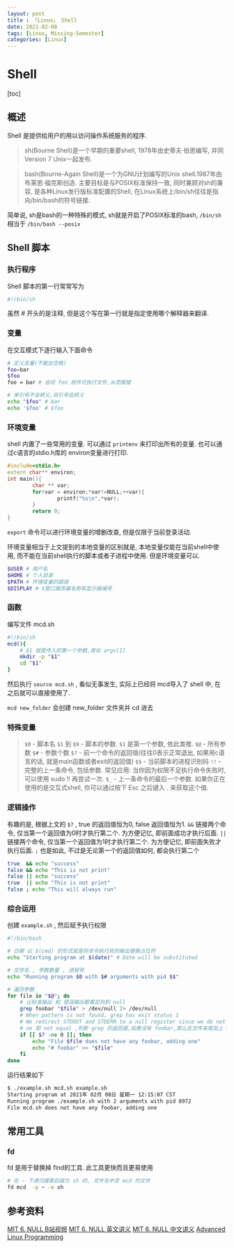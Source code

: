 ```yaml
---
layout: post
title : 「Linux」 Shell
date: 2021-02-08
tags: [Linux, Missing-Semester]
categories: [Linux]
---
```


# Shell

[toc]

## 概述

Shell 是提供给用户的用以访问操作系统服务的程序.

> sh(Bourne Shell)是一个早期的重要shell, 1978年由史蒂夫·伯恩编写, 并同Version 7 Unix一起发布.

> bash(Bourne-Again Shell)是一个为GNU计划编写的Unix shell.1987年由布莱恩·福克斯创造. 主要目标是与POSIX标准保持一致, 同时兼顾对sh的兼容, 是各种Linux发行版标准配置的Shell, 在Linux系统上/bin/sh往往是指向/bin/bash的符号链接.

简单说, sh是bash的一种特殊的模式, sh就是开启了POSIX标准的bash, `/bin/sh` 相当于 `/bin/bash --posix`

## Shell 脚本

### 执行程序

Shell 脚本的第一行常常写为

``` sh
#!/bin/sh
```

虽然 # 开头的是注释, 但是这个写在第一行就是指定使用哪个解释器来翻译.

### 变量

在交互模式下逐行输入下面命令

``` sh
# 定义变量(不能加空格)
foo=bar
$foo
foo = bar # 会将 foo 视作可执行文件,从而报错

# 单引号不会转义,双引号会转义
echo "$foo" # bar
echo '$foo' # $foo

```

### 环境变量

shell 内置了一些常用的变量. 可以通过 `printenv` 来打印出所有的变量. 也可以通过c语言的stdio.h库的 environ变量进行打印.

``` cpp
#include<stdio.h>
extern char** environ;
int main(){
        char ** var;
        for(var = environ;*var!=NULL;++var){
                printf("%s\n",*var);
        }
        return 0;
}
```

`export` 命令可以进行环境变量的增删改查, 但是仅限于当前登录活动.

环境变量相当于上文提到的本地变量的区别就是, 本地变量仅能在当前shell中使用, 而不能在当前shell执行的脚本或者子进程中使用. 但是环境变量可以.

``` BASH
$USER # 用户名
$HOME # 个人目录
$PATH # 环境变量的路径
$DISPLAY # X窗口服务器名称和显示器编号
```

### 函数

编写文件 mcd.sh

``` sh
#!/bin/sh
mcd(){
    # $1 就是传入的第一个参数,类似 argv[1]
    mkdir -p "$1"
    cd "$1"
}
```

然后执行 `source mcd.sh` , 看似无事发生, 实际上已经将 mcd导入了 shell 中, 在之后就可以直接使用了.

`mcd new_folder` 会创建 new_folder 文件夹并 cd 进去

### 特殊变量

> `$0` - 脚本名
> `$1` 到 `$9` - 脚本的参数. `$1` 是第一个参数, 依此类推.
> `$@` - 所有参数
> `$#` - 参数个数
> `$?` - 前一个命令的返回值(往往0表示正常退出, 如果用c语言的话, 就是main函数或者exit的返回值)
> `$$` - 当前脚本的进程识别码
> `!!` - 完整的上一条命令, 包括参数. 常见应用: 当你因为权限不足执行命令失败时, 可以使用 sudo !! 再尝试一次.
> `$_` - 上一条命令的最后一个参数. 如果你正在使用的是交互式shell, 你可以通过按下 Esc 之后键入 . 来获取这个值.

### 逻辑操作

有趣的是, 根据上文的 `$?` , true 的返回值恒为0, false 返回值恒为1.
`&&` 链接两个命令, 仅当第一个返回值为0时才执行第二个. 为方便记忆, 即前面成功才执行后面.
`||` 链接两个命令, 仅当第一个返回值为1时才执行第二个. 为方便记忆, 即前面失败才执行后面.
`;` 也是如此, 不过是无论第一个的返回值如何, 都会执行第二个

``` sh
true  && echo "success"
false && echo "This is not print"
false || echo "success"
true  || echo "This is not print"
false ; echo "This will always run"
```

### 综合运用

创建 `example.sh` , 然后赋予执行权限

``` sh
#!/bin/bash

# 日期 以 $(cmd) 的形式就是将命令执行完的输出替换占位符
echo "Starting program at $(date)" # Date will be substituted

# 文件名 , 参数数量 , 进程号
echo "Running program $0 with $# arguments with pid $$"

# 遍历参数
for file in "$@"; do
    # 让标准输出 和 错误输出都重定向到 null
    grep foobar "$file" > /dev/null 2> /dev/null
    # When pattern is not found, grep has exit status 1
    # We redirect STDOUT and STDERR to a null register since we do not care about them
    # ne 即 not equal ,判断 grep 的返回值,如果没有 foobar,那么在文件末尾加上 #  foobar
    if [[ $? -ne 0 ]]; then
        echo "File $file does not have any foobar, adding one"
        echo "# foobar" >> "$file"
    fi
done
```

运行结果如下

``` sh
$ ./example.sh mcd.sh example.sh
Starting program at 2021年 02月 08日 星期一 12:15:07 CST
Running program ./example.sh with 2 arguments with pid 8972
File mcd.sh does not have any foobar, adding one
```

## 常用工具

### fd

fd 是用于替换掉 find的工具. 此工具更快而且更易使用

``` sh
# 在 ~ 下递归搜索后缀为 sh 的, 文件名中含 mcd 的文件
fd mcd  -p ~ -e sh
```

## 参考资料

[MIT 6. NULL B站视频](https://www.bilibili.com/video/BV14E411J7n2?p=2)
[MIT 6. NULL 英文讲义](https://missing.csail.mit.edu/2020/shell-tools/)
[MIT 6. NULL 中文讲义](https://missing-semester-cn.github.io/2020/shell-tools/)
[Advanced Linux Programming](https://book.douban.com/subject/3008512/)
